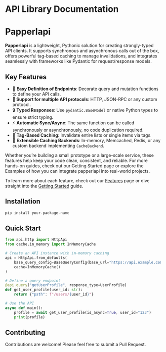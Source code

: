 # API Library Documentation

# Papperlapi

**Papperlapi** is a lightweight, Pythonic solution for creating strongly-typed API clients. 
It supports synchronous and asynchronous calls out of the box, offers powerful tag-based caching 
to manage invalidations, and integrates seamlessly with frameworks like Pydantic for request/response models.

## Key Features

-  🎯 **Easy Definition of Endpoints**: Decorate query and mutation functions to define your API calls. 
- **🚀 Support for multiple API protocols**: HTTP, JSON-RPC or any custom protocol.
- 🔒 **Typed Responses**: Use `pydantic.BaseModel` or native Python types to ensure strict typing.
- ⚡ **Automatic Sync/Async**: The same function can be called synchronously or asynchronously, no code duplication required.
- 🔖 **Tag-Based Caching**: Invalidate entire lists or single items via tags.
- 💾 **Extensible Caching Backends**: In-memory, Memcached, Redis, or any custom backend implementing `CacheBackend`.

Whether you’re building a small prototype or a large-scale service, these features help keep your code clean, consistent, and reliable. For more hands-on guides, check out our Getting Started page or explore the Examples of how you can integrate papperlapi into real-world projects.

To learn more about each feature, check out our [Features](features.md) page or dive straight into the [Getting Started](getting-started.md) guide.


## Installation

```bash
pip install your-package-name
```

## Quick Start

```python
from api.http import HttpApi
from cache.in_memory import InMemoryCache

# Create an API instance with in-memory caching
api = HttpApi.from_defaults(
    base_query_config=BaseQueryConfig(base_url="https://api.example.com"),
    cache=InMemoryCache()
)

# Define a query endpoint
@api.query("getUserProfile", response_type=UserProfile)
def get_user_profile(user_id: str):
    return {"path": f"/users/{user_id}"}

# Use the API
async def main():
    profile = await get_user_profile(is_async=True, user_id="123")
    print(profile)
```

## Contributing

Contributions are welcome! Please feel free to submit a Pull Request.
